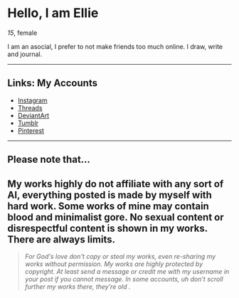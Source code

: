 # Hello, I am Ellie

 *15*, female

 I am an asocial, I prefer to not make friends too much online. 
 I draw, write and journal. 

---

##  Links: My Accounts

- [Instagram](https://instagram.com/machete0198424)
- [Threads](https://threads.com/@machete0198424)
- [DeviantArt](https://deviantart.com/vernehmt)
- [Tumblr](https://tumblr.com/7ellie)
- [Pinterest](https://pinterest.com/vernehmt)



---

##  Please note that...

My works highly do not affiliate with any sort of AI, everything posted is made by myself with hard work. Some works of mine may contain blood and minimalist gore. No sexual content or disrespectful content is shown in my works. There are always limits.
---

> _For God's love don't copy or steal my works, even re-sharing my works without permission. My works are highly protected by copyright. At least send a message or credit me with my username in your post if you cannot message. In some accounts, uh don’t scroll further my works there, they’re old ._


